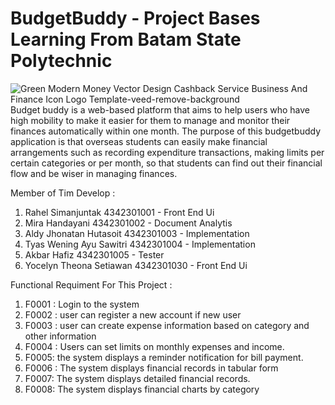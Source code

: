 # BudgetBuddy - Project Bases Learning From Batam State Polytechnic
![Green Modern Money Vector Design  Cashback Service   Business And Finance Icon Logo Template-veed-remove-background](https://github.com/Ydla-chan/BudgetBuddy/assets/74952206/e2c3afa1-327e-4143-a45a-5006bfd982d4)
Budget buddy is a web-based platform that aims to help users who have high mobility to make it easier for them to manage and monitor their finances automatically within one month.
The purpose of this budgetbuddy application is that overseas students can easily make financial arrangements such as recording expenditure transactions, making limits per certain categories or per month, so that students can find out their financial flow and be wiser in managing finances.

Member of Tim Develop : 
  1. Rahel Simanjuntak 4342301001 - Front End Ui 
  2. Mira Handayani 4342301002  - Document Analytis
  3. Aldy Jhonatan Hutasoit 4342301003 - Implementation
  4. Tyas Wening Ayu Sawitri 4342301004 - Implementation
  5. Akbar Hafiz 4342301005 - Tester 
  6. Yocelyn Theona Setiawan 4342301030 - Front End Ui


Functional Requiment For This Project : 
  1. F0001 : Login to the system
  2. F0002 : user can register a new account if new user
  3. F0003 : user can create expense information based on category and other information
  4. F0004 : Users can set limits on monthly expenses and income.
  5. F0005: the system displays a reminder notification for bill payment.
  6. F0006 : The system displays financial records in tabular form
  7. F0007: The system displays detailed financial records.
  8. F0008: The system displays financial charts by category

